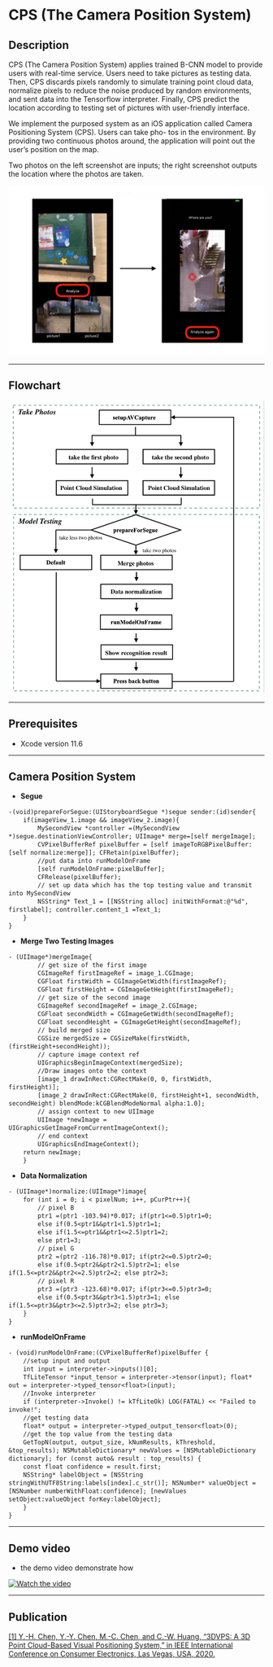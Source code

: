 # **CPS (The Camera Position System)** 

## Description

CPS (The Camera Position System) applies trained B-CNN model to provide users with real-time service. Users need to take pictures as testing data. Then, CPS discards pixels randomly to simulate training point cloud data, normalize pixels to reduce the noise produced by random environments, and sent data into the Tensorflow interpreter. Finally, CPS predict the location according to testing set of pictures with user-friendly interface.

We implement the purposed system as an iOS application called Camera Positioning System (CPS). Users can take pho- tos in the environment. By providing two continuous photos around, the application will point out the user’s position on the map.

Two photos on the left screenshot are inputs; the right screenshot outputs the location where the photos are taken.

![image info](image/description.png)

***

## Flowchart
![image info](image/flowchart.png)

***

## Prerequisites

+ Xcode version 11.6

***

## Camera Position System

+ **Segue**

```objc
-(void)prepareForSegue:(UIStoryboardSegue *)segue sender:(id)sender{
    if(imageView_1.image && imageView_2.image){
        MySecondView *controller =(MySecondView *)segue.destinationViewController; UIImage* merge=[self mergeImage];
        CVPixelBufferRef pixelBuffer = [self imageToRGBPixelBuffer:[self normalize:merge]]; CFRetain(pixelBuffer);
        //put data into runModelOnFrame
        [self runModelOnFrame:pixelBuffer];
        CFRelease(pixelBuffer);
        // set up data which has the top testing value and transmit into MySecondView 
        NSString* Text_1 = [[NSString alloc] initWithFormat:@"%d", firstlabel]; controller.content_1 =Text_1;
    }
}
```

+ **Merge Two Testing Images**

```objc
- (UIImage*)mergeImage{
        // get size of the first image
        CGImageRef firstImageRef = image_1.CGImage;
        CGFloat firstWidth = CGImageGetWidth(firstImageRef);
        CGFloat firstHeight = CGImageGetHeight(firstImageRef);
        // get size of the second image
        CGImageRef secondImageRef = image_2.CGImage;
        CGFloat secondWidth = CGImageGetWidth(secondImageRef);
        CGFloat secondHeight = CGImageGetHeight(secondImageRef);
        // build merged size
        CGSize mergedSize = CGSizeMake(firstWidth,(firstHeight+secondHeight)); 
        // capture image context ref
        UIGraphicsBeginImageContext(mergedSize);
        //Draw images onto the context
        [image_1 drawInRect:CGRectMake(0, 0, firstWidth, firstHeight)];
        [image_2 drawInRect:CGRectMake(0, firstHeight+1, secondWidth, secondHeight) blendMode:kCGBlendModeNormal alpha:1.0];
        // assign context to new UIImage
        UIImage *newImage = UIGraphicsGetImageFromCurrentImageContext();
        // end context
        UIGraphicsEndImageContext();
    return newImage; 
    }
```

+ **Data Normalization**

```objc
- (UIImage*)normalize:(UIImage*)image{
    for (int i = 0; i < pixelNum; i++, pCurPtr++){
        // pixel B
        ptr1 =(ptr1 -103.94)*0.017; if(ptr1<=0.5)ptr1=0;
        else if(0.5<ptr1&&ptr1<1.5)ptr1=1;
        else if(1.5<=ptr1&&ptr1<=2.5)ptr1=2;
        else ptr1=3;
        // pixel G
        ptr2 =(ptr2 -116.78)*0.017; if(ptr2<=0.5)ptr2=0;
        else if(0.5<ptr2&&ptr2<1.5)ptr2=1; else if(1.5<=ptr2&&ptr2<=2.5)ptr2=2; else ptr2=3;
        // pixel R
        ptr3 =(ptr3 -123.68)*0.017; if(ptr3<=0.5)ptr3=0;
        else if(0.5<ptr3&&ptr3<1.5)ptr3=1; else if(1.5<=ptr3&&ptr3<=2.5)ptr3=2; else ptr3=3;
    }
}
```
+ **runModelOnFrame**

```objc
- (void)runModelOnFrame:(CVPixelBufferRef)pixelBuffer {
    //setup input and output
    int input = interpreter->inputs()[0];
    TfLiteTensor *input_tensor = interpreter->tensor(input); float* out = interpreter->typed_tensor<float>(input);
    //Invoke interpreter
    if (interpreter->Invoke() != kTfLiteOk) LOG(FATAL) << "Failed to invoke!";
    //get testing data
    float* output = interpreter->typed_output_tensor<float>(0);
    //get the top value from the testing data
    GetTopN(output, output_size, kNumResults, kThreshold, &top_results); NSMutableDictionary* newValues = [NSMutableDictionary dictionary]; for (const auto& result : top_results) {
    const float confidence = result.first;
    NSString* labelObject = [NSString stringWithUTF8String:labels[index].c_str()]; NSNumber* valueObject = [NSNumber numberWithFloat:confidence]; [newValues setObject:valueObject forKey:labelObject];
    } 
}
```

***

## Demo video

+ the demo video demonstrate how

[![Watch the video](https://i.imgur.com/vRJmHuf.png?1)](https://drive.google.com/file/d/1LGRuJsA-jR51jpUwZw695J9G2o3ogRd4/view?usp=sharing)

***

## Publication
[[1] Y.-H. Chen, Y.-Y. Chen, M.-C. Chen, and C.-W. Huang, “3DVPS: A 3D Point Cloud-Based Visual Positioning System,” in IEEE International Conference on Consumer Electronics, Las Vegas, USA, 2020.](https://ieeexplore.ieee.org/abstract/document/9043071)